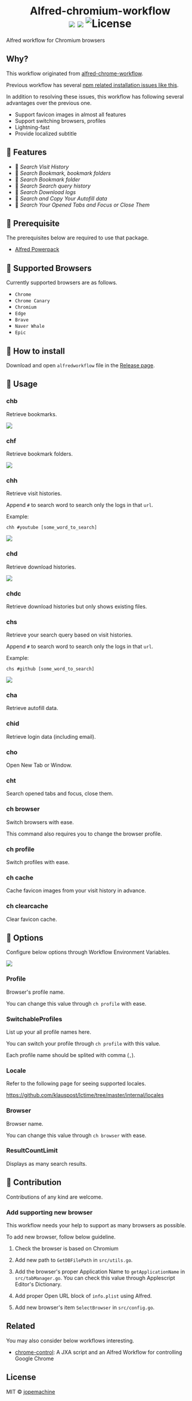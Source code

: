 <h1 align="center">
		Alfred-chromium-workflow<br>
		<img src="https://img.shields.io/badge/Alfred-4-blueviolet">
		<img src="https://img.shields.io/github/downloads/jopemachine/alfred-chromium-workflow/total.svg">
		<img src="https://img.shields.io/github/license/jopemachine/alfred-chromium-workflow.svg" alt="License">
</h1>

Alfred workflow for Chromium browsers

## Why?

This workflow originated from [alfred-chrome-workflow](https://github.com/jopemachine/alfred-chrome-workflow).

Previous workflow has several [npm related installation issues like this](https://github.com/jopemachine/alfred-chrome-workflow/issues/13#issuecomment-1103938917).

In addition to resolving these issues, this workflow has following several advantages over the previous one.

* Support favicon images in almost all features
* Support switching browsers, profiles
* Lightning-fast
* Provide localized subtitle

## 🌈 Features

* 📄 *Search Visit History*
* 🔖 *Search Bookmark, bookmark folders*
* 📁 *Search Bookmark folder*
* 📜 *Search Search query history*
* 🔎 *Search Download logs*
* 📒 *Search and Copy Your Autofill data*
* 📎 *Search Your Opened Tabs and Focus or Close Them*

## 📌 Prerequisite

The prerequisites below are required to use that package.

* [Alfred Powerpack](https://www.alfredapp.com/powerpack/)

## 🎯 Supported Browsers

Currently supported browsers are as follows.

* `Chrome`
* `Chrome Canary`
* `Chromium`
* `Edge`
* `Brave`
* `Naver Whale`
* `Epic`

## 🔨 How to install

Download and open `alfredworkflow` file in the [Release page]().

## 📗 Usage

### chb

Retrieve bookmarks.

![](./imgs/chb.png)

### chf

Retrieve bookmark folders.

![](./imgs/chf.png)

### chh

Retrieve visit histories.

Append `#` to search word to search only the logs in that `url`.
 
Example:

`chh #youtube [some_word_to_search]`

![](./imgs/chh.png)

### chd

Retrieve download histories.

![](./imgs/chd.png)

### chdc

Retrieve download histories but only shows existing files.

### chs

Retrieve your search query based on visit histories.

Append `#` to search word to search only the logs in that `url`.

Example:

`chs #github [some_word_to_search]`

![](./imgs/chs.png)

### cha

Retrieve autofill data.

### chid

Retrieve login data (including email).

### cho

Open New Tab or Window.

### cht

Search opened tabs and focus, close them.

### ch browser

Switch browsers with ease.

This command also requires you to change the browser profile.

### ch profile

Switch profiles with ease.

### ch cache

Cache favicon images from your visit history in advance.

### ch clearcache

Clear favicon cache.

## 🔖 Options

Configure below options through Workflow Environment Variables.

![](./imgs/conf.png)

### Profile

Browser's profile name.

You can change this value through `ch profile` with ease.

### SwitchableProfiles

List up your all profile names here.

You can switch your profile through `ch profile` with this value.

Each profile name should be splited with comma (`,`).

### Locale

Refer to the following page for seeing supported locales.

https://github.com/klauspost/lctime/tree/master/internal/locales

### Browser

Browser name.

You can change this value through `ch browser` with ease.

### ResultCountLimit

Displays as many search results.

## 🌟 Contribution

Contributions of any kind are welcome.

### Add supporting new browser

This workflow needs your help to support as many browsers as possible.

To add new browser, follow below guideline.

1. Check the browser is based on Chromium

2. Add new path to `GetDBFilePath` in `src/utils.go`.

3. Add the browser's proper Application Name to `getApplicationName` in `src/tabManager.go`. You can check this value through Applescript Editor's Dictionary.

4. Add proper Open URL block of `info.plist` using Alfred.

5. Add new browser's item `SelectBrowser` in `src/config.go`.

## Related

You may also consider below workflows interesting.

- [chrome-control](https://github.com/bit2pixel/chrome-control): A JXA script and an Alfred Workflow for controlling Google Chrome

## License

MIT © [jopemachine](https://github.com/jopemachine/alfred-chromium-workflow)

